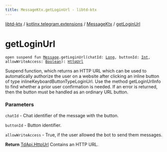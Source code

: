 ```yaml
---
title: MessageKtx.getLoginUrl - libtd-ktx
---
```


[libtd-ktx](../../index.html) / [kotlinx.telegram.extensions](../index.html) / [MessageKtx](index.html) / [getLoginUrl](./get-login-url.html)

# getLoginUrl

`open suspend fun `[`Message`](https://tdlibx.github.io/td/docs/org/drinkless/td/libcore/telegram/TdApi.Message.html)`.getLoginUrl(chatId: `[`Long`](https://kotlinlang.org/api/latest/jvm/stdlib/kotlin/-long/index.html)`, buttonId: `[`Int`](https://kotlinlang.org/api/latest/jvm/stdlib/kotlin/-int/index.html)`, allowWriteAccess: `[`Boolean`](https://kotlinlang.org/api/latest/jvm/stdlib/kotlin/-boolean/index.html)`): `[`HttpUrl`](https://tdlibx.github.io/td/docs/org/drinkless/td/libcore/telegram/TdApi.HttpUrl.html)

Suspend function, which returns an HTTP URL which can be used to automatically authorize the
user on a website after clicking an inline button of type inlineKeyboardButtonTypeLoginUrl. Use
the method getLoginUrlInfo to find whether a prior user confirmation is needed. If an error is
returned, then the button must be handled as an ordinary URL button.

### Parameters

`chatId` - Chat identifier of the message with the button.

`buttonId` - Button identifier.

`allowWriteAccess` - True, if the user allowed the bot to send them messages.

**Return**
[TdApi.HttpUrl](https://tdlibx.github.io/td/docs/org/drinkless/td/libcore/telegram/TdApi.HttpUrl.html) Contains an HTTP URL.

